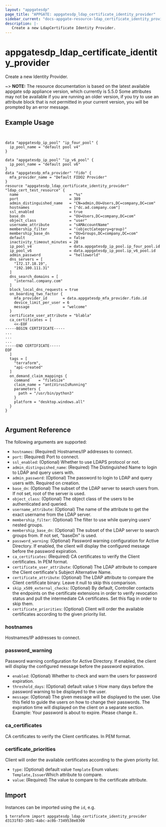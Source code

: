 ```yaml
---
layout: "appgatesdp"
page_title: "APPGATE: appgatesdp_ldap_certificate_identity_provider"
sidebar_current: "docs-appgate-resource-ldap_certificate_identity_provider"
description: |-
   Create a new LdapCertificate Identity Provider.
---
```


# appgatesdp_ldap_certificate_identity_provider

Create a new Identity Provider.

~> **NOTE:**  The resource documentation is based on the latest available appgate sdp appliance version, which currently is 5.5.0
Some attributes may not be available if you are running an older version, if you try to use an attribute block that is not permitted in your current version, you will be prompted by an error message.


## Example Usage

```hcl


data "appgatesdp_ip_pool" "ip_four_pool" {
  ip_pool_name = "default pool v4"
}

data "appgatesdp_ip_pool" "ip_v6_pool" {
  ip_pool_name = "default pool v6"
}
data "appgatesdp_mfa_provider" "fido" {
  mfa_provider_name = "Default FIDO2 Provider"
}
resource "appgatesdp_ldap_certificate_identity_provider" "ldap_cert_test_resource" {
  name                       = "%s"
  port                       = 389
  admin_distinguished_name   = "CN=admin,OU=Users,DC=company,DC=com"
  hostnames                  = ["dc.ad.company.com"]
  ssl_enabled                = true
  base_dn                    = "OU=Users,DC=company,DC=com"
  object_class               = "user"
  username_attribute         = "sAMAccountName"
  membership_filter          = "(objectCategory=group)"
  membership_base_dn         = "OU=Groups,DC=company,DC=com"
  default                    = false
  inactivity_timeout_minutes = 28
  ip_pool_v4                 = data.appgatesdp_ip_pool.ip_four_pool.id
  ip_pool_v6                 = data.appgatesdp_ip_pool.ip_v6_pool.id
  admin_password             = "helloworld"
  dns_servers = [
    "172.17.18.19",
    "192.100.111.31"
  ]
  dns_search_domains = [
    "internal.company.com"
  ]
  block_local_dns_requests = true
  on_boarding_two_factor {
    mfa_provider_id       = data.appgatesdp_mfa_provider.fido.id
    device_limit_per_user = 6
    message               = "welcome"
  }
  certificate_user_attribute = "blabla"
  ca_certificates = [
    <<-EOF
-----BEGIN CERTIFICATE-----
...
...
...
-----END CERTIFICATE-----
EOF
  ]
  tags = [
    "terraform",
    "api-created"
  ]
  on_demand_claim_mappings {
    command    = "fileSize"
    claim_name = "antiVirusIsRunning"
    parameters {
      path = "/usr/bin/python3"
    }
    platform = "desktop.windows.all"
  }
}


```


## Argument Reference

The following arguments are supported:


* `hostnames`: (Required) Hostnames/IP addresses to connect.
* `port`: (Required) Port to connect.
* `ssl_enabled`: (Optional) Whether to use LDAPS protocol or not.
* `admin_distinguished_name`: (Required) The Distinguished Name to login to LDAP and query users with.
* `admin_password`: (Optional) The password to login to LDAP and query users with. Required on creation.
* `base_dn`: (Optional) The subset of the LDAP server to search users from. If not set, root of the server is used.
* `object_class`: (Optional) The object class of the users to be authenticated and queried.
* `username_attribute`: (Optional) The name of the attribute to get the exact username from the LDAP server.
* `membership_filter`: (Optional) The filter to use while querying users' nested groups.
* `membership_base_dn`: (Optional) The subset of the LDAP server to search groups from. If not set, "baseDn" is used.
* `password_warning`: (Optional) Password warning configuration for Active Directory. If enabled, the client will display the configured message before the password expiration.
* `ca_certificates`: (Required) CA certificates to verify the Client certificates. In PEM format.
* `certificate_user_attribute`: (Optional) The LDAP attribute to compare the Client certificate's Subject Alternative Name.
* `certificate_attribute`: (Optional) The LDAP attribute to compare the Client certificate binary. Leave it null to skip this comparison.
* `skip_x509_external_checks`: (Optional) By default, Controller contacts the endpoints on the certificate extensions in order to verify revocation status and pull the intermediate CA certificates. Set this flag in order to skip them.
* `certificate_priorities`: (Optional) Client will order the available certificates according to the given priority list.


### hostnames
Hostnames/IP addresses to connect.

### password_warning
Password warning configuration for Active Directory. If enabled, the client will display the configured message before the password expiration.

* `enabled`:  (Optional) Whether to check and warn the users for password expiration.
* `threshold_days`:  (Optional)  default value `5` How many days before the password warning to be displayed to the user.
* `message`:  (Optional) The given message will be displayed to the user. Use this field to guide the users on how to change their passwords. The expiration time will displayed on the client on a separate section. Example: Your password is about to expire. Please change it..
### ca_certificates
CA certificates to verify the Client certificates. In PEM format.

### certificate_priorities
Client will order the available certificates according to the given priority list.

* `type`:  (Optional)  default value `Template`  Enum values: `Template,Issuer`Which attribute to compare.
* `value`: (Required) The value to compare to the certificate attribute.



## Import

Instances can be imported using the `id`, e.g.

```
$ terraform import appgatesdp_ldap_certificate_identity_provider d3131f83-10d1-4abc-ac0b-7349538e8300
```
